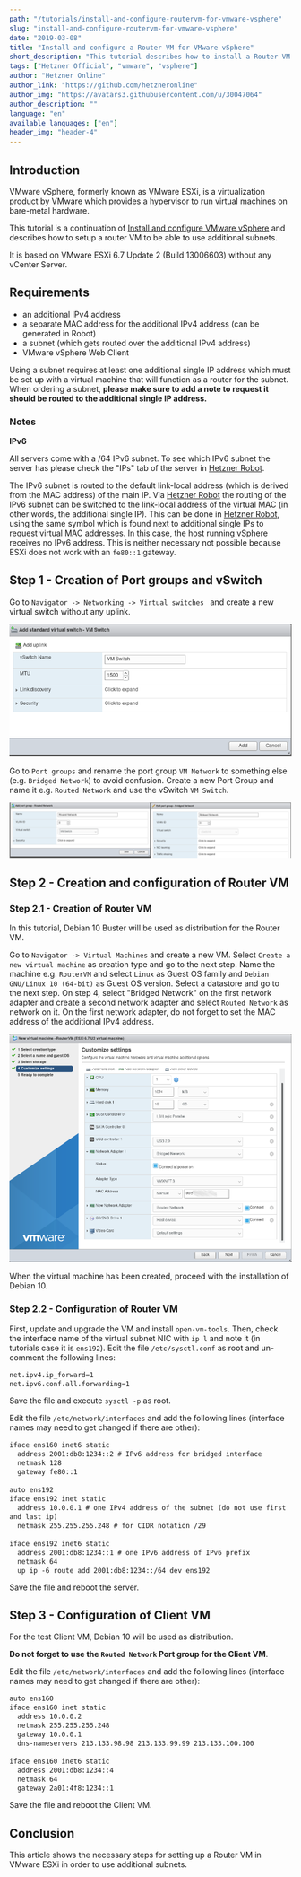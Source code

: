 ```yaml
---
path: "/tutorials/install-and-configure-routervm-for-vmware-vsphere"
slug: "install-and-configure-routervm-for-vmware-vsphere"
date: "2019-03-08"
title: "Install and configure a Router VM for VMware vSphere"
short_description: "This tutorial describes how to install a Router VM for VMware vSphere"
tags: ["Hetzner Official", "vmware", "vsphere"]
author: "Hetzner Online"
author_link: "https://github.com/hetzneronline"
author_img: "https://avatars3.githubusercontent.com/u/30047064"
author_description: ""
language: "en"
available_languages: ["en"]
header_img: "header-4"
---
```


## Introduction

VMware vSphere, formerly known as VMware ESXi, is a virtualization product by VMware which provides a hypervisor to run virtual machines on bare-metal hardware.

This tutorial is a continuation of [Install and configure VMware vSphere](https://community.hetzner.com/tutorials/install-and-configure-routervm-for-vmware-vsphere) and describes how to setup a router VM to be able to use additional subnets.

It is based on VMware ESXi 6.7 Update 2 (Build 13006603) without any vCenter Server.

## Requirements

- an additional IPv4 address
- a separate MAC address for the additional IPv4 address (can be generated in Robot)
- a subnet (which gets routed over the additional IPv4 address)
- VMware vSphere Web Client

Using a subnet requires at least one additional single IP address which must be set up with a virtual machine that will function as a router for the subnet. When ordering a subnet, **please make sure to add a note to request it should be routed to the additional single IP address.**

### Notes

**IPv6**

All servers come with a /64 IPv6 subnet. To see which IPv6 subnet the server has please check the \"IPs\" tab of the server in [Hetzner Robot](https://robot.#r-server.de).

The IPv6 subnet is routed to the default link-local address (which is derived from the MAC address) of the main IP. Via [Hetzner Robot](https://robot.your-server.de) the routing of the IPv6 subnet can be switched to the link-local address of the virtual MAC (in other words, the additional single IP). This can be done in [Hetzner Robot](https://robot.your-server.de), using the same symbol which is found next to additional single IPs to request virtual MAC addresses. In this case, the host running vSphere receives no IPv6 address. This is neither necessary not possible because ESXi does not work with an `fe80::1` gateway.

## Step 1 - Creation of Port groups and vSwitch

Go to `Navigator -> Networking -> Virtual switches ` and create a new virtual switch without any uplink.

![vSwitch config](images/config-vswitch.png "vSwitch config")

Go to `Port groups` and rename the port group `VM Network` to something else (e.g. `Bridged Network`) to avoid confusion. Create a new Port Group and name it e.g. `Routed Network` and use the vSwitch `VM Switch`.

![Port group config](images/config-portgroups.png "Port group config")

## Step 2 - Creation and configuration of Router VM

### Step 2.1 - Creation of Router VM

In this tutorial, Debian 10 Buster will be used as distribution for the Router VM. 

Go to `Navigator -> Virtual Machines` and create a new VM. Select `Create a new virtual machine` as creation type and go to the next step. Name the machine e.g. `RouterVM` and select `Linux` as Guest OS family and `Debian GNU/Linux 10 (64-bit)` as Guest OS version. Select a datastore and go to the next step. On step 4, select "Bridged Network" on the first network adapter and create a second network adapter and select `Routed Network` as network on it. On the first network adapter, do not forget to set the MAC address of the additional IPv4 address.

![](images/config-routervm.png)

When the virtual machine has been created, proceed with the installation of Debian 10.

### Step 2.2 - Configuration of Router VM

First, update and upgrade the VM and install `open-vm-tools`. Then, check the interface name of the virtual subnet NIC with `ip l` and note it (in tutorials case it is `ens192`). Edit the file `/etc/sysctl.conf` as root and un-comment the following lines:

```
net.ipv4.ip_forward=1
net.ipv6.conf.all.forwarding=1
```

Save the file and execute `sysctl -p` as root. 

Edit the file `/etc/network/interfaces` and add the following lines (interface names may need to get changed if there are other):

```
iface ens160 inet6 static
  address 2001:db8:1234::2 # IPv6 address for bridged interface
  netmask 128
  gateway fe80::1

auto ens192
iface ens192 inet static
  address 10.0.0.1 # one IPv4 address of the subnet (do not use first and last ip)
  netmask 255.255.255.248 # for CIDR notation /29

iface ens192 inet6 static
  address 2001:db8:1234::1 # one IPv6 address of IPv6 prefix
  netmask 64
  up ip -6 route add 2001:db8:1234::/64 dev ens192
```

Save the file and reboot the server.

## Step 3 - Configuration of Client VM

For the test Client VM, Debian 10 will be used as distribution.

**Do not forget to use the `Routed Network` Port group for the Client VM**.

Edit the file `/etc/network/interfaces` and add the following lines (interface names may need to get changed if there are other):

```
auto ens160
iface ens160 inet static
  address 10.0.0.2
  netmask 255.255.255.248
  gateway 10.0.0.1
  dns-nameservers 213.133.98.98 213.133.99.99 213.133.100.100

iface ens160 inet6 static
  address 2001:db8:1234::4
  netmask 64
  gateway 2a01:4f8:1234::1
```

Save the file and reboot the Client VM.

## Conclusion

This article shows the necessary steps for setting up a Router VM in VMware ESXi in order to use additional subnets.